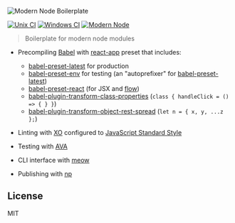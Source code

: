 ![Modern Node Boilerplate](http://i.imgur.com/PqQAqwO.png)

[![Unix CI](https://img.shields.io/travis/sheerun/modern-node/master.svg)](https://travis-ci.org/sheerun/modern-node)
[![Windows CI](https://img.shields.io/appveyor/ci/sheerun/modern-node/master.svg)](https://ci.appveyor.com/project/sheerun/modern-node)
[![Modern Node](https://img.shields.io/badge/modern-node-9BB48F.svg)](https://github.com/sheerun/modern-node)

> Boilerplate for modern node modules

- Precompiling [Babel](https://babeljs.io/) with [react-app](https://github.com/facebookincubator/create-react-app/blob/master/packages/babel-preset-react-app/index.js) preset that includes:
  - [babel-preset-latest](https://babeljs.io/docs/plugins/preset-latest/) for production
  - [babel-preset-env](https://github.com/babel/babel-preset-env) for testing (an "autoprefixer" for [babel-preset-latest](http://babeljs.io/docs/plugins/preset-latest/))
  - [babel-preset-react](https://www.npmjs.com/package/babel-preset-react) (for JSX and [flow](https://flowtype.org/))
  - [babel-plugin-transform-class-properties](https://babeljs.io/docs/plugins/transform-class-properties/) (`class { handleClick = () => { } }`)
  - [babel-plugin-transform-object-rest-spread](https://babeljs.io/docs/plugins/transform-object-rest-spread/) (`let n = { x, y, ...z };`)


- Linting with [XO](https://github.com/sindresorhus/xo) configured to [JavaScript Standard Style](https://github.com/feross/standard)
- Testing with [AVA](https://github.com/avajs/ava)
- CLI interface with  [meow](https://github.com/sindresorhus/meow)
- Publishing with [np](https://github.com/sindresorhus/np)

## License

MIT
